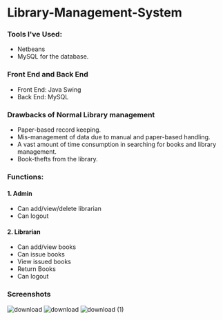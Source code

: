# Library-Management-System

### Tools I've Used:
- Netbeans
- MySQL for the database.

### Front End and Back End
- Front End: Java Swing
- Back End: MySQL

### Drawbacks of Normal Library management
- Paper-based record keeping.
- Mis-management of data due to manual and paper-based handling.
- A vast amount of time consumption in searching for books and library management.
- Book-thefts from the library.

### Functions:

#### 1. Admin
- Can add/view/delete librarian
- Can logout

#### 2. Librarian
- Can add/view books
- Can issue books
- View issued books
- Return Books
- Can logout

### Screenshots
![download](https://user-images.githubusercontent.com/73403896/123632327-6ee06c80-d835-11eb-974e-b1afcda8b5e8.png)
![download](https://user-images.githubusercontent.com/73403896/123632342-7273f380-d835-11eb-84ef-6302ed142d9f.jpg)
![download (1)](https://user-images.githubusercontent.com/73403896/123632355-74d64d80-d835-11eb-9313-2268866bba05.jpg)
